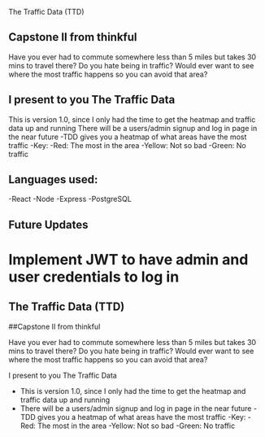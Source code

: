 The Traffic Data (TTD)
## Capstone II from thinkful

Have you ever had to commute somewhere less than 5 miles but takes 30 mins to travel there? Do you hate being in traffic? Would ever want to see where the most traffic happens so you can avoid that area?

## I present to you The Traffic Data

This is version 1.0, since I only had the time to get the heatmap and traffic data up and running
There will be a users/admin signup and log in page in the near future -TDD gives you a heatmap of what areas have the most traffic -Key: -Red: The most in the area -Yellow: Not so bad -Green: No traffic
## Languages used:
-React 
-Node 
-Express
-PostgreSQL

## Future Updates
Implement JWT to have admin and user credentials to log in
=======
## The Traffic Data (TTD)
 ##Capstone II from thinkful
 
 Have you ever had to commute somewhere less than 5 miles but takes 30 mins to travel there?
 Do you hate being in traffic? 
 Would ever want to see where the most traffic happens so you can avoid that area?
 
 I present to you The Traffic Data
  - This is version 1.0, since I only had the time to get the heatmap and traffic data up and running
  - There will be a users/admin signup and log in page in the near future
  -TDD gives you a heatmap of what areas have the most traffic
    -Key:
     -Red: The most in the area
     -Yellow: Not so bad
     -Green: No traffic

